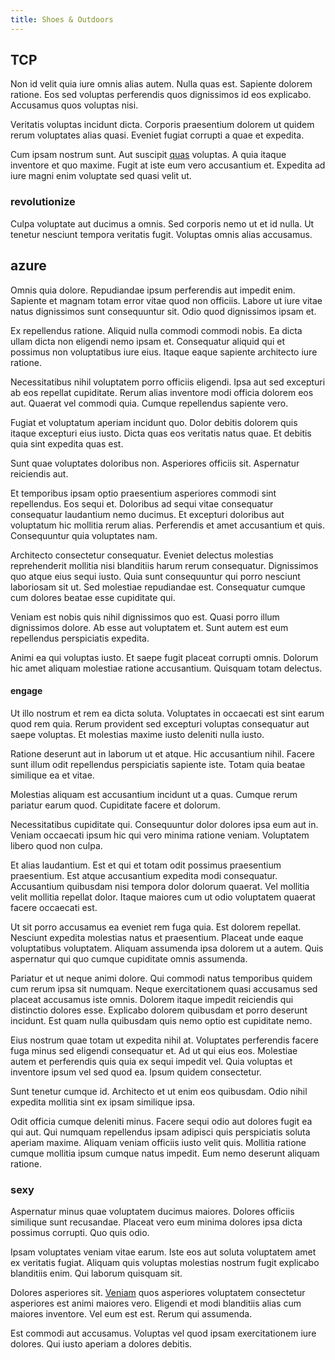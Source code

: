 ```yaml
---
title: Shoes & Outdoors
---
```


## TCP

Non id velit quia iure omnis alias autem. Nulla quas est. Sapiente dolorem ratione. Eos sed voluptas perferendis quos dignissimos id eos explicabo. Accusamus quos voluptas nisi.

Veritatis voluptas incidunt dicta. Corporis praesentium dolorem ut quidem rerum voluptates alias quasi. Eveniet fugiat corrupti a quae et expedita.

Cum ipsam nostrum sunt. Aut suscipit [quas](/facere/odit/licensed_granite_salad.md) voluptas. A quia itaque inventore et quo maxime. Fugit at iste eum vero accusantium et. Expedita ad iure magni enim voluptate sed quasi velit ut.

### revolutionize

Culpa voluptate aut ducimus a omnis. Sed corporis nemo ut et id nulla. Ut tenetur nesciunt tempora veritatis fugit. Voluptas omnis alias accusamus.

## azure

Omnis quia dolore. Repudiandae ipsum perferendis aut impedit enim. Sapiente et magnam totam error vitae quod non officiis. Labore ut iure vitae natus dignissimos sunt consequuntur sit. Odio quod dignissimos ipsam et.

Ex repellendus ratione. Aliquid nulla commodi commodi nobis. Ea dicta ullam dicta non eligendi nemo ipsam et. Consequatur aliquid qui et possimus non voluptatibus iure eius. Itaque eaque sapiente architecto iure ratione.

Necessitatibus nihil voluptatem porro officiis eligendi. Ipsa aut sed excepturi ab eos repellat cupiditate. Rerum alias inventore modi officia dolorem eos aut. Quaerat vel commodi quia. Cumque repellendus sapiente vero.

Fugiat et voluptatum aperiam incidunt quo. Dolor debitis dolorem quis itaque excepturi eius iusto. Dicta quas eos veritatis natus quae. Et debitis quia sint expedita quas est.

Sunt quae voluptates doloribus non. Asperiores officiis sit. Aspernatur reiciendis aut.

Et temporibus ipsam optio praesentium asperiores commodi sint repellendus. Eos sequi et. Doloribus ad sequi vitae consequatur consequatur laudantium nemo ducimus. Et excepturi doloribus aut voluptatum hic mollitia rerum alias. Perferendis et amet accusantium et quis. Consequuntur quia voluptates nam.

Architecto consectetur consequatur. Eveniet delectus molestias reprehenderit mollitia nisi blanditiis harum rerum consequatur. Dignissimos quo atque eius sequi iusto. Quia sunt consequuntur qui porro nesciunt laboriosam sit ut. Sed molestiae repudiandae est. Consequatur cumque cum dolores beatae esse cupiditate qui.

Veniam est nobis quis nihil dignissimos quo est. Quasi porro illum dignissimos dolore. Ab esse aut voluptatem et. Sunt autem est eum repellendus perspiciatis expedita.

Animi ea qui voluptas iusto. Et saepe fugit placeat corrupti omnis. Dolorum hic amet aliquam molestiae ratione accusantium. Quisquam totam delectus.

#### engage

Ut illo nostrum et rem ea dicta soluta. Voluptates in occaecati est sint earum quod rem quia. Rerum provident sed excepturi voluptas consequatur aut saepe voluptas. Et molestias maxime iusto deleniti nulla iusto.

Ratione deserunt aut in laborum ut et atque. Hic accusantium nihil. Facere sunt illum odit repellendus perspiciatis sapiente iste. Totam quia beatae similique ea et vitae.

Molestias aliquam est accusantium incidunt ut a quas. Cumque rerum pariatur earum quod. Cupiditate facere et dolorum.

Necessitatibus cupiditate qui. Consequuntur dolor dolores ipsa eum aut in. Veniam occaecati ipsum hic qui vero minima ratione veniam. Voluptatem libero quod non culpa.

Et alias laudantium. Est et qui et totam odit possimus praesentium praesentium. Est atque accusantium expedita modi consequatur. Accusantium quibusdam nisi tempora dolor dolorum quaerat. Vel mollitia velit mollitia repellat dolor. Itaque maiores cum ut odio voluptatem quaerat facere occaecati est.

Ut sit porro accusamus ea eveniet rem fuga quia. Est dolorem repellat. Nesciunt expedita molestias natus et praesentium. Placeat unde eaque voluptatibus voluptatem. Aliquam assumenda ipsa dolorem ut a autem. Quis aspernatur qui quo cumque cupiditate omnis assumenda.

Pariatur et ut neque animi dolore. Qui commodi natus temporibus quidem cum rerum ipsa sit numquam. Neque exercitationem quasi accusamus sed placeat accusamus iste omnis. Dolorem itaque impedit reiciendis qui distinctio dolores esse. Explicabo dolorem quibusdam et porro deserunt incidunt. Est quam nulla quibusdam quis nemo optio est cupiditate nemo.

Eius nostrum quae totam ut expedita nihil at. Voluptates perferendis facere fuga minus sed eligendi consequatur et. Ad ut qui eius eos. Molestiae autem et perferendis quis quia ex sequi impedit vel. Quia voluptas et inventore ipsum vel sed quod ea. Ipsum quidem consectetur.

Sunt tenetur cumque id. Architecto et ut enim eos quibusdam. Odio nihil expedita mollitia sint ex ipsam similique ipsa.

Odit officia cumque deleniti minus. Facere sequi odio aut dolores fugit ea qui aut. Qui numquam repellendus ipsam adipisci quis perspiciatis soluta aperiam maxime. Aliquam veniam officiis iusto velit quis. Mollitia ratione cumque mollitia ipsum cumque natus impedit. Eum nemo deserunt aliquam ratione.

### sexy

Aspernatur minus quae voluptatem ducimus maiores. Dolores officiis similique sunt recusandae. Placeat vero eum minima dolores ipsa dicta possimus corrupti. Quo quis odio.

Ipsam voluptates veniam vitae earum. Iste eos aut soluta voluptatem amet ex veritatis fugiat. Aliquam quis voluptas molestias nostrum fugit explicabo blanditiis enim. Qui laborum quisquam sit.

Dolores asperiores sit. [Veniam](/dolore/bedfordshire_mountains.md) quos asperiores voluptatem consectetur asperiores est animi maiores vero. Eligendi et modi blanditiis alias cum maiores inventore. Vel eum est est. Rerum qui assumenda.

Est commodi aut accusamus. Voluptas vel quod ipsam exercitationem iure dolores. Qui iusto aperiam a dolores debitis.
